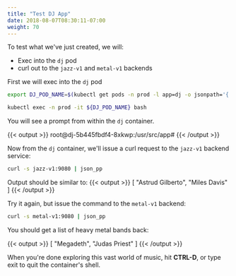 ```yaml
---
title: "Test DJ App"
date: 2018-08-07T08:30:11-07:00
weight: 70
---
```


To test what we've just created, we will:

* Exec into the `dj` pod
* curl out to the `jazz-v1` and `metal-v1` backends

First we will exec into the `dj` pod

```bash
export DJ_POD_NAME=$(kubectl get pods -n prod -l app=dj -o jsonpath='{.items[].metadata.name}')

kubectl exec -n prod -it ${DJ_POD_NAME} bash
```

You will see a prompt from within the `dj` container.

{{< output >}}
root@dj-5b445fbdf4-8xkwp:/usr/src/app#
{{< /output >}}

Now from the `dj` container, we'll issue a curl request to the `jazz-v1` backend service:

```bash
curl -s jazz-v1:9080 | json_pp
```

Output should be similar to:
{{< output >}}
[
   "Astrud Gilberto",
   "Miles Davis"
]
{{< /output >}}

Try it again, but issue the command to the `metal-v1` backend:

```bash
curl -s metal-v1:9080 | json_pp
```

You should get a list of heavy metal bands back:

{{< output >}}
[
   "Megadeth",
   "Judas Priest"
]
{{< /output >}}

When you're done exploring this vast world of music, hit **CTRL-D**, or type exit to quit the container's shell.
